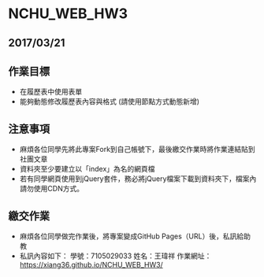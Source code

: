 # NCHU_WEB_HW3

## 2017/03/21

## 作業目標

* 在履歷表中使用表單
* 能夠動態修改履歷表內容與格式 (請使用節點方式動態新增)

## 注意事項

* 麻煩各位同學先將此專案Fork到自己帳號下，最後繳交作業時將作業連結貼到社團文章
* 資料夾至少要建立以「index」為名的網頁檔
* 若有同學網頁使用到jQuery套件，務必將jQuery檔案下載到資料夾下，檔案內請勿使用CDN方式。

## 繳交作業

* 麻煩各位同學做完作業後，將專案變成GitHub Pages（URL）後，私訊給助教
* 私訊內容如下：
學號：7105029033
姓名：王瑋祥
作業網址：https://xiang36.github.io/NCHU_WEB_HW3/
